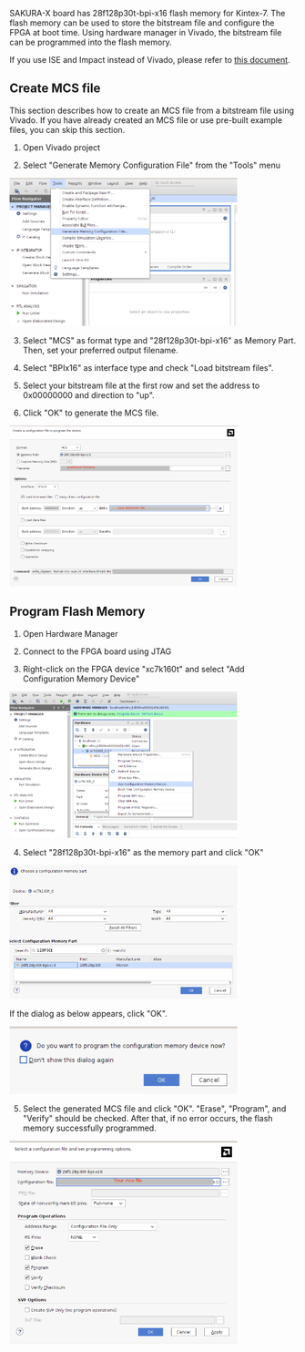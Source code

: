 SAKURA-X board has 28f128p30t-bpi-x16 flash memory for Kintex-7.
The flash memory can be used to store the bitstream file and configure the FPGA at boot time.
Using hardware manager in Vivado, the bitstream file can be programmed into the flash memory.

If you use ISE and Impact instead of Vivado, please refer to [this document](./config_spartan6.md).

## Create MCS file
This section describes how to create an MCS file from a bitstream file using Vivado.
If you have already created an MCS file or use pre-built example files, you can skip this section.

1. Open Vivado project

2. Select "Generate Memory Configuration File" from the "Tools" menu

<img src="./images/make_mcs_vivado.png" width="400" />

3. Select "MCS" as format type and "28f128p30t-bpi-x16" as Memory Part.
Then, set your preferred output filename.

4. Select "BPIx16" as interface type and check "Load bitstream files".

5. Select your bitstream file at the first row and set the address to 0x00000000 and direction to "up".

6. Click "OK" to generate the MCS file.

<img src="./images/make_mcs_details_vivado.png" width="400" />

## Program Flash Memory

1. Open Hardware Manager

2. Connect to the FPGA board using JTAG

3. Right-click on the FPGA device "xc7k160t" and select "Add Configuration Memory Device"

<img src="./images/add_mem_device_hardware_manager.png" width="400" />


4. Select "28f128p30t-bpi-x16" as the memory part and click "OK"

<img src="./images/select_mem_devive_hardware_manager.png" width="400" />

If the dialog as below appears, click "OK".

<img src="./images/add_mem_device_dialog_hardware_manager.png" width="400" />

5. Select the generated MCS file and click "OK". "Erase", "Program", and "Verify" should be checked.
After that, if no error occurs, the flash memory successfully programmed.

<img src="./images/select_mcs_file_hardware_manager.png" width="400" />

